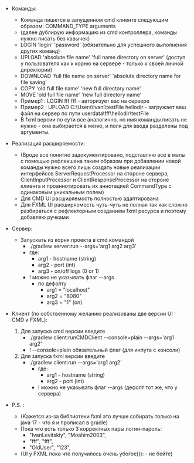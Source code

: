 - Команды:
   - Команда пишется в запущенном cmd клиенте следующим образом:
        COMMAND_TYPE arguments
   - (далее дублирую информацию из cmd контроллера, команды нужно писать без кавычек)
   - LOGIN 'login' 'password' (обязательно для успешного выполнения других команд)
   - UPLOAD 'absolute file name' 'full name directory on server' (доступ у пользователя как к корню на сервере - только к своей личной директории)
   - DOWNLOAD 'full file name on server' 'absolute directory name for file saving'
   - COPY 'old full file name' 'new full directory name'
   - MOVE 'old full file name' 'new full directory name'
   - Пример1 : LOGIN fff fff - авторизует вас на сервере
   - Пример2 : UPLOAD C:\Users\Ivanl\testFile hellodir - загружает ваш файл на сервер по пути userdata\fff\hellodir\testFile
   - В fxml версии по сути все аналогично, но имя команды писать не нужно - она выбирается в меню, и поля для ввода разделены под аргументы.
- Реализация расширяемости:
  - (Вроде все понятно задокументировано, подставляю все в мапы с помощью рефлекшена
  таким образом при добавлении новой команды нужно всего лишь создать новые реализации 
  интерфейсов ServerRequestProcessor на стороне сервера, ClientInputProcessor и ClientResponseProcessor
  на стороне клиента и проаннотировать их аннотацией CommandType с одинаковым уникальным полем)
  - Для CMD UI расширяемость полностью адаптирована
  - Для FXML UI расширяемость чуть-чуть не полная так как сложно разбираться с рефлекторным созданием fxml ресурса и поэтому добавляю ручками


- Сервер:
    - Запускать из корня проекта в cmd командой
        - ./gradlew server:run --args='arg1 arg2 arg3'
        - где:
            - arg1 - hostname (string)
            - arg2 - port (int)
            - arg3 - on/off logs (0 or 1)
        - ! можно не указывать флаг --args 
            - по дефолту
              - arg1 = "localhost"
              - arg2 = "8080"
              - arg3 = "1" (on)

- Клиент (по собственному желанию реализованы две версии UI : CMD и FXML):
    1) Для запуска cmd версии введите
        - ./gradlew client:runCMDClient --console=plain --args='arg1 arg2'
        - ! --console=plain обязательный флаг (для инпута с консоли)
    2) Для запуска fxml версии введите
        - ./gradlew client:run --args='arg1 arg2'
            - где: 
                - arg1 - hostname (string)
                - arg2 - port (int)
            - ! можно не указывать флаг --args (дефолт тот же, что у сервера)
- P.S. :
  - (Кажется из-за библиотеки fxml это лучше собирать только на java 17 - что я и прописал в gradle)
  - Пока что есть только 3 корректных пары логин-пароль:
    - "IvanLevitskiy", "Moahim2003",
    - "fff", "fff",
    - "OldUser", "123",
  - (UI у FXML пока что получилось очень убогое))): - не бейте)
  
